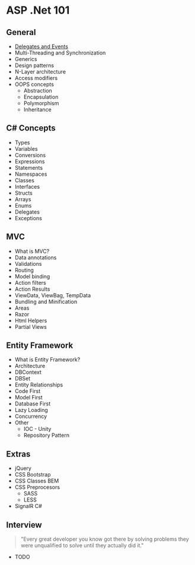 # ASP .Net 101

## General

- [Delegates and Events](general/delegates-and-events.md)
- Multi-Threading and Synchronization
- Generics
- Design patterns
- N-Layer architecture
- Access modifiers
- OOPS concepts
  - Abstraction
  - Encapsulation
  - Polymorphism
  - Inheritance

## C# Concepts
- Types
- Variables
- Conversions
- Expressions
- Statements
- Namespaces
- Classes
- Interfaces
- Structs
- Arrays
- Enums
- Delegates
- Exceptions

## MVC
- What is MVC? 
- Data annotations 
- Validations
- Routing 
- Model binding 
- Action filters 
- Action Results
- ViewData, ViewBag, TempData 
- Bundling and Minification 
- Areas 
- Razor 
- Html Helpers 
- Partial Views 

## Entity Framework
- What is Entity Framework?
- Architecture
- DBContext
- DBSet
- Entity Relationships
- Code First
- Model First
- Database First
- Lazy Loading
- Concurrency
- Other
    - IOC - Unity 
    - Repository Pattern   

## Extras
- jQuery
- CSS Bootstrap
- CSS Classes BEM
- CSS Preprocesors
  - SASS
  - LESS
- SignalR C#


## Interview
> "Every great developer you know got there by solving problems they were unqualified to solve until they actually did it." 
- TODO
 
